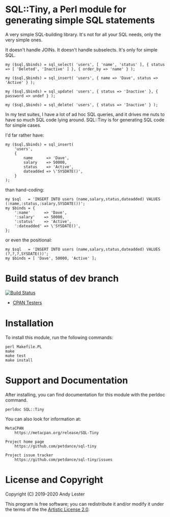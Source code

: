 # SQL::Tiny, a Perl module for generating simple SQL statements

A very simple SQL-building library.  It's not for all your SQL needs,
only the very simple ones.

It doesn't handle JOINs.  It doesn't handle subselects.  It's only for simple SQL.

    my ($sql,$binds) = sql_select( 'users', [ 'name', 'status' ], { status => [ 'Deleted', 'Inactive' ] }, { order_by => 'name' } );

    my ($sql,$binds) = sql_insert( 'users', { name => 'Dave', status => 'Active' } );

    my ($sql,$binds) = sql_update( 'users', { status => 'Inactive' }, { password => undef } );

    my ($sql,$binds) = sql_delete( 'users', { status => 'Inactive' } );

In my test suites, I have a lot of ad hoc SQL queries, and it drives me
nuts to have so much SQL code lying around.  SQL::Tiny is for generating
SQL code for simple cases.

I'd far rather have:

    my ($sql,$binds) = sql_insert(
        'users',
        {
            name      => 'Dave',
            salary    => 50000,
            status    => 'Active',
            dateadded => \'SYSDATE()',
        }
    );

than hand-coding:

    my $sql   = 'INSERT INTO users (name,salary,status,dateadded) VALUES (:name,:status,:salary,SYSDATE())';
    my $binds = {
        ':name'      => 'Dave',
        ':salary'    => 50000,
        ':status'    => 'Active',
        ':dateadded' => \'SYSDATE()',
    };

or even the positional:

    my $sql   = 'INSERT INTO users (name,salary,status,dateadded) VALUES (?,?,?,SYSDATE())';
    my $binds = [ 'Dave', 50000, 'Active' ];

# Build status of dev branch

[![Build Status](https://github.com/petdance/sql-tiny/workflows/testsuite/badge.svg?branch=dev)](https://github.com/petdance/sql-tiny/actions?query=workflow%3Atestsuite+branch%3Adev)
* [CPAN Testers](https://cpantesters.org/distro/S/sql-tiny.html)

# Installation

To install this module, run the following commands:

    perl Makefile.PL
    make
    make test
    make install

# Support and Documentation

After installing, you can find documentation for this module with the
perldoc command.

    perldoc SQL::Tiny

You can also look for information at:

    MetaCPAN
        https://metacpan.org/release/SQL-Tiny

    Project home page
        https://github.com/petdance/sql-tiny

    Project issue tracker
        https://github.com/petdance/sql-tiny/issues

# License and Copyright

Copyright (C) 2019-2020 Andy Lester

This program is free software; you can redistribute it and/or modify it
under the terms of the the
[Artistic License 2.0](http://www.perlfoundation.org/artistic_license_2_0).
